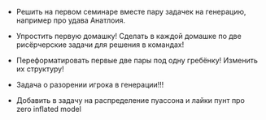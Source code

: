 
- Решить на первом семинаре вместе пару задачек на генерацию, например про удава Анатлоия.
- Упростить первую домашку! Сделать в каждой домашке по две рисёрчерские задачи для решения в командах!

- Переформатировать первые две пары под одну гребёнку! Изменить их структуру!

- Задача о разорении игрока в генерации!!!

- Добавить в задачу на распределение пуассона и лайки пунт про zero inflated model 
